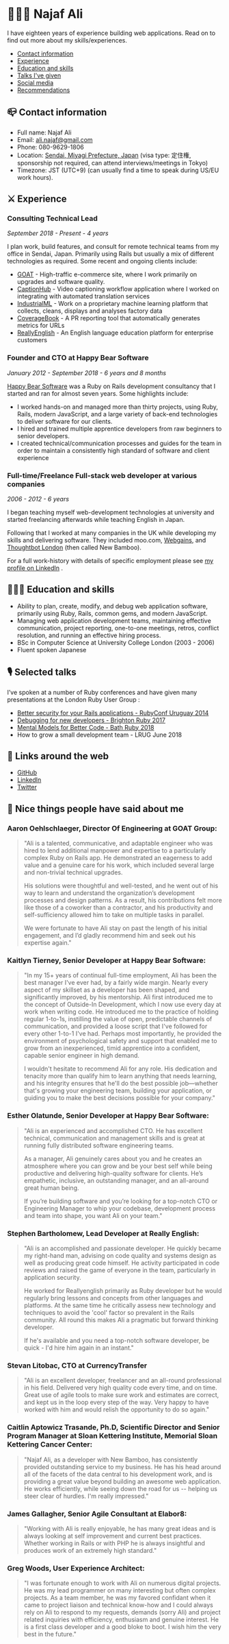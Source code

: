 
# 👨🏻‍💻 Najaf Ali

I have eighteen years of experience building web applications. Read on to find out more about my skills/experiences.

<!--Alternatively, see [this document about how I typically work with clients](https://github.com/Najaf/Najaf/blob/main/WORKING_WITH_ME.md).-->

* [Contact information](#contact-information)
* [Experience](#experience)
* [Education and skills](#education-and-skills)
* [Talks I've given](#selected-talks)
* [Social media](#social-media-links)
* [Recommendations](#nice-things-people-have-said-about-me)

## 📪 Contact information

* Full name: Najaf Ali
* Email: [ali.najaf@gmail.com](mailto:ali.najaf@gmail.com)
* Phone: 080-9629-1806
* Location: [Sendai, Miyagi Prefecture, Japan](https://www.google.com/maps/place/Sendai+Station/@38.2553758,140.8643444,12.64z/data=!4m5!3m4!1s0x5f8a28180c510b87:0xb2a30b91be1ffdbc!8m2!3d38.2601542!4d140.8824062) (visa type: 定住権, sponsorship not required, can attend interviews/meetings in Tokyo)
* Timezone: JST (UTC+9) (can usually find a time to speak during US/EU work hours).

## ⚔️ Experience
### Consulting Technical Lead
_September 2018 - Present - 4 years_

I plan work, build features, and consult for remote technical teams from my office in Sendai, Japan. Primarily using Rails but usually a mix of different technologies as required. Some recent and ongoing clients include:

- [GOAT](https://www.goat.com/) - High-traffic e-commerce site, where I work primarily on upgrades and software quality.
- [CaptionHub](https://www.captionhub.com/) - Video captioning workflow application where I worked on integrating with automated translation services
- [IndustrialML](https://www.industrialml.com/) - Work on a proprietary machine learning platform that collects, cleans, displays and analyses factory data
- [CoverageBook](https://coveragebook.com/) - A PR reporting tool that automatically generates metrics for URLs
- [ReallyEnglish](https://www.reallyenglish.com/) - An English language education platform for enterprise customers

### Founder and CTO at Happy Bear Software
_January 2012 - September 2018 - 6 years and 8 months_

[Happy Bear Software](https://web.archive.org/web/20190731192039/https://www.happybearsoftware.com/) was a Ruby on Rails development consultancy that I started and ran for almost seven years.  Some highlights include:

* I worked hands-on and managed more than thirty projects, using Ruby, Rails, modern JavaScript, and a large variety of back-end technologies to deliver software for our clients.
* I hired and trained multiple apprentice developers from raw beginners to senior developers.
* I created technical/communication processes and guides for the team in order to maintain a consistently high standard of software and client experience

### Full-time/Freelance Full-stack web developer at various companies
_2006 - 2012 - 6 years_

I began teaching myself web-development technologies at university and started freelancing afterwards while teaching English in Japan.

Following that I worked at many companies in the UK while developing my skills and delivering software. They included moo.com,  [Webgains](https://www.webgains.com/), and [Thoughtbot London](https://thoughtbot.com/london) (then called New Bamboo).

For a full work-history with details of specific employment please see [my profile on LinkedIn](https://www.linkedin.com/in/najafali/) .

## 👨🏻‍🔬 Education and skills
* Ability to plan, create, modify, and debug web application software, primarily using Ruby, Rails, common gems, and modern JavaScript.
* Managing web application development teams, maintaining effective communication, project reporting, one-to-one meetings, retros, conflict resolution, and running an effective hiring process.
* BSc in Computer Science at University College London (2003 - 2006)
* Fluent spoken Japanese

## 🎙️ Selected talks
I’ve spoken at a number of Ruby conferences and have given many presentations at the London Ruby User Group :

- [Better security for your Rails applications - RubyConf Uruguay 2014](https://www.youtube.com/watch?v=P0wFQxVr6Eg)
- [Debugging for new developers - Brighton Ruby 2017](https://brightonruby.com/2017/debugging-for-new-developers-ali-najaf/)
- [Mental Models for Better Code - Bath Ruby 2018](https://www.youtube.com/watch?v=wZ4ONrAU8fE)
- How to grow a small development team - LRUG June 2018

## 🔗 Links around the web

* [GitHub](https://github.com/Najaf)
* [LinkedIn](https://www.linkedin.com/in/najafali/)
* [Twitter](https://twitter.com/alinajaf)

## 💙 Nice things people have said about me

### Aaron Oehlschlaeger, Director Of Engineering at GOAT Group:

> "Ali is a talented, communicative, and adaptable engineer who was hired to lend additional manpower and expertise to a particularly complex Ruby on Rails app. He demonstrated an eagerness to add value and a genuine care for his work, which included several large and non-trivial technical upgrades. 
> 
> His solutions were thoughtful and well-tested, and he went out of his way to learn and understand the organization’s development processes and design patterns. As a result, his contributions felt more like those of a coworker than a contractor, and his productivity and self-sufficiency allowed him to take on multiple tasks in parallel.
> 
> We were fortunate to have Ali stay on past the length of his initial engagement, and I’d gladly recommend him and seek out his expertise again."

### Kaitlyn Tierney, Senior Developer at Happy Bear Software:

> "In my 15+ years of continual full-time employment, Ali has been the best manager I've ever had, by a fairly wide margin. Nearly every aspect of my skillset as a developer has been shaped, and significantly improved, by his mentorship. Ali first introduced me to the concept of Outside-In Development, which I now use every day at work when writing code. He introduced me to the practice of holding regular 1-to-1s, instilling the value of open, predictable channels of communication, and provided a loose script that I've followed for every other 1-to-1 I've had. Perhaps most importantly, he provided the environment of psychological safety and support that enabled me to grow from an inexperienced, timid apprentice into a confident, capable senior engineer in high demand.
> 
> I wouldn't hesitate to recommend Ali for any role. His dedication and tenacity more than qualify him to learn anything that needs learning, and his integrity ensures that he'll do the best possible job—whether that's growing your engineering team, building your application, or guiding you to make the best decisions possible for your company."

### Esther Olatunde, Senior Developer at Happy Bear Software:

> "Ali is an experienced and accomplished CTO. He has excellent technical, communication and management skills and is great at running fully distributed software engineering teams.
> 
> As a manager, Ali genuinely cares about you and he creates an atmosphere where you can grow and be your best self while being productive and delivering high-quality software for clients. He’s empathetic, inclusive, an outstanding manager, and an all-around great human being. 
> 
> If you’re building software and you’re looking for a top-notch CTO or Engineering Manager to whip your codebase, development process and team into shape, you want Ali on your team."


### Stephen Bartholomew, Lead Developer at Really English:

> "Ali is an accomplished and passionate developer. He quickly became my right-hand man, advising on code quality and systems design as well as producing great code himself. He activity participated in code reviews and raised the game of everyone in the team, particularly in application security.
> 
> He worked for Reallyenglish primarily as Ruby developer but he would regularly bring lessons and concepts from other languages and platforms. At the same time he critically assess new technology and techniques to avoid the 'cool' factor so prevalent in the Rails community. All round this makes Ali a pragmatic but forward thinking developer.
> 
> If he's available and you need a top-notch software developer, be quick - I'd hire him again in an instant."

### Stevan Litobac, CTO at CurrencyTransfer
> "Ali is an excellent developer, freelancer and an all-round professional in his field. Delivered very high quality code every time, and on time. Great use of agile tools to make sure work and estimates are correct, and kept us in the loop every step of the way. Very happy to have worked with him and would relish the opportunity to do so again."

### Caitlin Aptowicz Trasande, Ph.D, Scientific Director and Senior Program Manager at Sloan Kettering Institute, Memorial Sloan Kettering Cancer Center:

> "Najaf Ali, as a developer with New Bamboo, has consistently provided outstanding service to my business. He has his head around all of the facets of the data central to his development work, and is providing a great value beyond building an awesome web application. He works efficiently, while seeing down the road for us -- helping us steer clear of hurdles. I'm really impressed."

### James Gallagher, Senior Agile Consultant at Elabor8:

> "Working with Ali is really enjoyable, he has many great ideas and is always looking at self improvement and current best practices. Whether working in Rails or with PHP he is always insightful and produces work of an extremely high standard."

### Greg Woods, User Experience Architect:
> "I was fortunate enough to work with Ali on numerous digital projects. He was my lead programmer on many interesting but often complex projects. As a team member, he was my favored confidant when it came to project liaison and technical know-how and I could always rely on Ali to respond to my requests, demands (sorry Ali) and project related inquiries with efficiency, enthusiasm and genuine interest. He is a first class developer and a good bloke to boot. I wish him the very best in the future."


<!--
**Najaf/Najaf** is a ✨ _special_ ✨ repository because its `README.md` (this file) appears on your GitHub profile.

Here are some ideas to get you started:

- 🔭 I’m currently working on ...
- 🌱 I’m currently learning ...
- 👯 I’m looking to collaborate on ...
- 🤔 I’m looking for help with ...
- 💬 Ask me about ...
- 📫 How to reach me: ...
- 😄 Pronouns: ...
- ⚡ Fun fact: ...
-->
